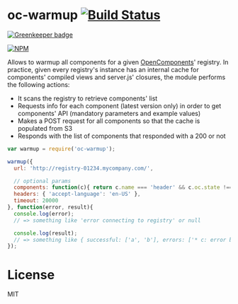 oc-warmup [![Build Status](https://secure.travis-ci.org/matteofigus/oc-warmup.png?branch=master)](http://travis-ci.org/opencomponents/oc-warmup)
===============

[![Greenkeeper badge](https://badges.greenkeeper.io/opencomponents/oc-warmup.svg)](https://greenkeeper.io/)

[![NPM](https://nodei.co/npm/oc-warmup.png?downloads=true)](https://npmjs.org/package/oc-warmup)

Allows to warmup all components for a given [OpenComponents](https://github.com/opentable/oc)' registry. In practice, given every registry's instance has an internal cache for components' compiled views and server.js' closures, the module performs the following actions:

* It scans the registry to retrieve components' list
* Requests info for each component (latest version only) in order to get components' API (mandatory parameters and example values)
* Makes a POST request for all components so that the cache is populated from S3
* Responds with the list of components that responded with a 200 or not

```js
var warmup = require('oc-warmup');

warmup({
  url: 'http://registry-01234.mycompany.com/',

  // optional params
  components: function(c){ return c.name === 'header' && c.oc.state !== 'deprecated'; },
  headers: { 'accept-language': 'en-US' },
  timeout: 20000
}, function(error, result){
  console.log(error);
  // => something like 'error connecting to registry' or null

  console.log(result);
  // => something like { successful: ['a', 'b'], errors: ['* c: error blabla (500)']}
});
```

# License
MIT
